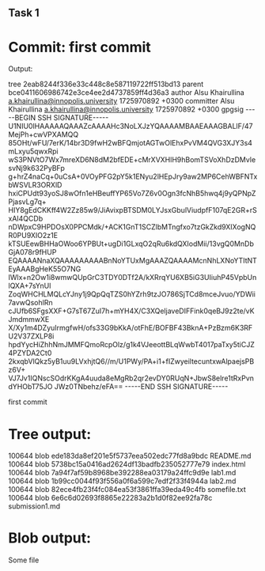 ## Task 1
# Commit: first commit 

Output:

tree 2eab8244f336e33c448c8e587119722ff513bd13
parent bce0411606986742e3ce4ee2d4737859ff4d36a3
author Alsu Khairullina <a.khairullina@innopolis.university> 1725970892 +0300
committer Alsu Khairullina <a.khairullina@innopolis.university> 1725970892 +0300
gpgsig -----BEGIN SSH SIGNATURE-----
 U1NIU0lHAAAAAQAAAZcAAAAHc3NoLXJzYQAAAAMBAAEAAAGBALlF/47MejPh+cwVPXAMQQ
 85OHt/wFU/7erK/14br3D9fwH2wBFQmjotAGTwOlEhxPvVM4QVG3XJY3s4mLxyu5qwxRpi
 wS3PNVtO7Wx7mreXD6N8dM2bfEDE+cMrXVXHlH9hBomTSVoXhDzDMvlesvNj9k632PyBFp
 g+hrZ4naCq+0uCsA+0VOyPFG2pY5k1ENyu2lHEpJry9aw2MP6CehWBFNTxbWSVLR3ORXlD
 hxiCPUdt93yoSJ8wOfn1eHBeuffYP65Vo7Z6v0Ogn3fcNhB5hwq4j9yQPNpZPjasvLg7q+
 HIY8gEdCKKff4W2Zz85w9/JiAvixpBTSDM0LYJsxGbulViudpfF107qE2GR+rSxAI4QCDb
 nDWpxC9HPDOsX0PPCMdk/+ACK1GnT1SCZlbMTngfxo7tzGkZkd9XIXogNQR0PU9XIO2z1E
 kTSUEewBHHaOWoo6YPBUt+ugDi1GLxqO2qRu6kdQXIodMii/13vgQ0MnDbGjA078r9fHUP
 EQAAAANnaXQAAAAAAAAABnNoYTUxMgAAAZQAAAAMcnNhLXNoYTItNTEyAAABgHeK55O7NG
 IWlx+n2Ow1i8wmwQUpGrC3TDY0DTf2A/kXRrqYU6XB5iG3UIiuhP45VpbUnlQXA+7sYnUl
 ZoqWHCHLMQLcYJny1j9QpQqTZS0hYZrh9tzJO786SjTCd8mceJvuo/YDWii7avwQsohlRn
 cJUfb6SFgsXXF+G7sT67ZuI7h+mYH4X/C3XQeljaveDIFFink0qeBJ9z2te/vKJmdmmwXE
 X/Xy1m4DZyuIrmgfwH/ofs33G9bKkA/otFhE/BOFBF43BknA+PzBzm6K3RFU2V37ZXLP8i
 hpdYycHiZhhNmJMMFQmoRcpOlz/g1k4VJeeottBLqWwbT4017paTxy5tiCJZ4PZYDA2Ct0
 2kxqbVlQkz5yB1uu9LVxhjtQ6//m/U1PWy/PA+i1+fIZwyeiltecuntxwAlpaejsPBz6V+
 VJ7Jv1IQNscSOdrKKgA4uuda8eMgRb2qr2evDY0RUqN+JbwS8elre1tRxPvndYHObT75JO
 JWz0TNbehz/eFA==
 -----END SSH SIGNATURE-----

first commit

# Tree output:
100644 blob ede183da8ef201e5f5737eea502edc77fd8a9bdc	README.md
100644 blob 5738bc15a0416ad2624df13badfb235052777e79	index.html
100644 blob 7a94f7af59b8968be392288ea03179a24ffc9d9e	lab1.md
100644 blob 1b99cc0044f93f556a0f6a599c7edf2f33f4944a	lab2.md
100644 blob 82ece4fb23f4fc084ea53f3861ffa39eda49c4fb	somefile.txt
100644 blob 6e6c6d02693f8865e22283a2b1d0f82ee92fa78c	submission1.md

# Blob output:
Some file
